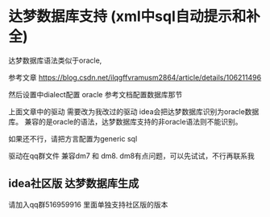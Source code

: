 # 达梦数据库支持 (xml中sql自动提示和补全)

达梦数据库语法类似于oracle,

参考文章 https://blog.csdn.net/ilqgffvramusm2864/article/details/106211496

然后设置中dialect配置 oracle 参考文档配置数据库那节

上面文章中的驱动 需要改为我改过的驱动 idea会把达梦数据库识别为oracle数据库。
兼容的是oracle的语法，达梦数据库支持的非oracle语法则不能识别。

如果还不行，请把方言配置为generic sql

驱动在qq群文件 兼容dm7 和 dm8. dm8有点问题，可以先试试，不行再联系我


## idea社区版 达梦数据库生成

请加入qq群516959916 里面单独支持社区版的版本


